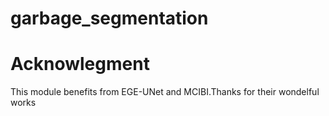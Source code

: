 # garbage_segmentation
# Acknowlegment
This module benefits from EGE-UNet and MCIBI.Thanks for their wondelful works
